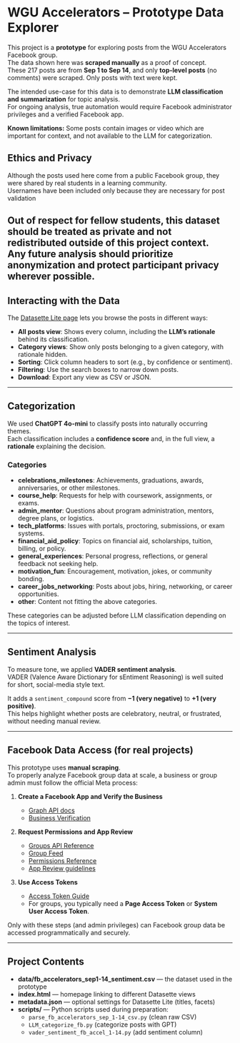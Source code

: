 # WGU Accelerators – Prototype Data Explorer

This project is a **prototype** for exploring posts from the WGU Accelerators Facebook group.  
The data shown here was **scraped manually** as a proof of concept.  
These 217 posts are from **Sep 1 to Sep 14**, and only **top-level posts** (no comments) were scraped. 
Only posts with text were kept.

The intended use-case for this data is to demonstrate **LLM classification and summarization** for topic analysis.  
For ongoing analysis, true automation would require Facebook administrator privileges and a verified Facebook app.

**Known limitations:** Some posts contain images or video which are important for context, and not available to the LLM for categorization.

## Ethics and Privacy

Although the posts used here come from a public Facebook group, they were shared by real students in a learning community.  
Usernames have been included only because they are necessary for post validation  

Out of respect for fellow students, this dataset should be treated as **private** and not redistributed outside of this project context.  
Any future analysis should prioritize anonymization and protect participant privacy wherever possible.
---

## Interacting with the Data

The [Datasette Lite page](index.html) lets you browse the posts in different ways:

- **All posts view**: Shows every column, including the **LLM’s rationale** behind its classification.  
- **Category views**: Show only posts belonging to a given category, with rationale hidden.  
- **Sorting**: Click column headers to sort (e.g., by confidence or sentiment).  
- **Filtering**: Use the search boxes to narrow down posts.  
- **Download**: Export any view as CSV or JSON.

---

## Categorization

We used **ChatGPT 4o-mini** to classify posts into naturally occurring themes.  
Each classification includes a **confidence score** and, in the full view, a **rationale** explaining the decision.

### Categories

- **celebrations_milestones**: Achievements, graduations, awards, anniversaries, or other milestones.  
- **course_help**: Requests for help with coursework, assignments, or exams.  
- **admin_mentor**: Questions about program administration, mentors, degree plans, or logistics.  
- **tech_platforms**: Issues with portals, proctoring, submissions, or exam systems.  
- **financial_aid_policy**: Topics on financial aid, scholarships, tuition, billing, or policy.  
- **general_experiences**: Personal progress, reflections, or general feedback not seeking help.  
- **motivation_fun**: Encouragement, motivation, jokes, or community bonding.  
- **career_jobs_networking**: Posts about jobs, hiring, networking, or career opportunities.  
- **other**: Content not fitting the above categories.  

These categories can be adjusted before LLM classification depending on the topics of interest.

---

## Sentiment Analysis

To measure tone, we applied **VADER sentiment analysis**.  
VADER (Valence Aware Dictionary for sEntiment Reasoning) is well suited for short, social-media style text.  

It adds a `sentiment_compound` score from **−1 (very negative)** to **+1 (very positive)**.  
This helps highlight whether posts are celebratory, neutral, or frustrated, without needing manual review.

---

## Facebook Data Access (for real projects)

This prototype uses **manual scraping**.  
To properly analyze Facebook group data at scale, a business or group admin must follow the official Meta process:

1. **Create a Facebook App and Verify the Business**  
   - [Graph API docs](https://developers.facebook.com/docs/graph-api/)  
   - [Business Verification](https://developers.facebook.com/docs/development/verify-your-business)

2. **Request Permissions and App Review**  
   - [Groups API Reference](https://developers.facebook.com/docs/graph-api/reference/group)  
   - [Group Feed](https://developers.facebook.com/docs/graph-api/reference/group/feed/)  
   - [Permissions Reference](https://developers.facebook.com/docs/permissions/reference)  
   - [App Review guidelines](https://developers.facebook.com/docs/app-review/)

3. **Use Access Tokens**  
   - [Access Token Guide](https://developers.facebook.com/docs/facebook-login/access-tokens/)  
   - For groups, you typically need a **Page Access Token** or **System User Access Token**.

Only with these steps (and admin privileges) can Facebook group data be accessed programmatically and securely.

---

## Project Contents

- **data/fb_accelerators_sep1-14_sentiment.csv** — the dataset used in the prototype  
- **index.html** — homepage linking to different Datasette views  
- **metadata.json** — optional settings for Datasette Lite (titles, facets)  
- **scripts/** — Python scripts used during preparation:
  - `parse_fb_accelerators_sep_1-14_csv.py` (clean raw CSV)  
  - `LLM_categorize_fb.py` (categorize posts with GPT)  
  - `vader_sentiment_fb_accel_1-14.py` (add sentiment column)